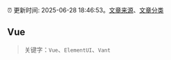 :alarm_clock: 更新时间: 2025-06-28 18:46:53。[文章来源](/README.md)、[文章分类](/TAGS.md)

## Vue


> 关键字：`Vue`、`ElementUI`、`Vant`



